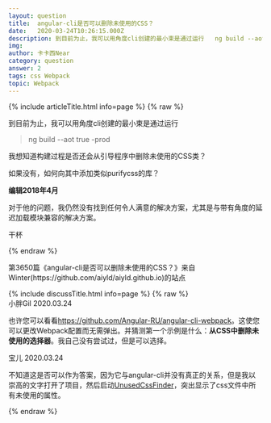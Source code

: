 ```yaml
---
layout: question
title:  angular-cli是否可以删除未使用的CSS？
date:   2020-03-24T10:26:15.000Z
description: 到目前为止，我可以用角度cli创建的最小束是通过运行   ng build --aot true -prod我想知道构建过程是否还会从引导程序...
img: 
author: 卡卡西Near
category: question
answer: 2
tags: css Webpack
topic: Webpack
---
```

<div class="article-root">
  <div class="article">
    {% include articleTitle.html info=page %}
    {% raw %}
    <div class="article-content"><p><font style="vertical-align: inherit;"><font style="vertical-align: inherit;">到目前为止，我可以用角度cli创建的最小束是通过运行 </font></font></p>

<blockquote>
  <p><font style="vertical-align: inherit;"><font style="vertical-align: inherit;">ng build --aot true -prod</font></font></p>
</blockquote>

<p><font style="vertical-align: inherit;"><font style="vertical-align: inherit;">我想知道构建过程是否还会从引导程序中删除未使用的CSS类？</font></font></p>

<p><font style="vertical-align: inherit;"><font style="vertical-align: inherit;">如果没有，如何向其中添加类似purifycss的库？</font></font></p>

<p><strong><font style="vertical-align: inherit;"><font style="vertical-align: inherit;">编辑2018年4月</font></font></strong></p>

<p><font style="vertical-align: inherit;"><font style="vertical-align: inherit;">对于他的问题，我仍然没有找到任何令人满意的解决方案，尤其是与带有角度的延迟加载模块兼容的解决方案。</font></font></p>

<p><font style="vertical-align: inherit;"><font style="vertical-align: inherit;">干杯</font></font></p></div>
    {% endraw %}
  </div>
  <p class="winter_mark">第3650篇《angular-cli是否可以删除未使用的CSS？》来自Winter(https://github.com/aiyld/aiyld.github.io)的站点</p>
  <div class="discuss-wrapper">
    {% include discussTitle.html info=page %}
    {% raw %}
    <div class="discuss-item">
        <div class="discuss-parent">
          <div class="discuss-meta">
            <span class="discuss-user">小胖Gil</span>
            <span class="discuss-time">2020.03.24</span>
          </div>
          <div class="discuss-comment"><p><font style="vertical-align: inherit;"><font style="vertical-align: inherit;">也许您可以看看</font></font><a href="https://github.com/Angular-RU/angular-cli-webpack" rel="nofollow noreferrer"><font style="vertical-align: inherit;"><font style="vertical-align: inherit;">https://github.com/Angular-RU/angular-cli-webpack</font></font></a><font style="vertical-align: inherit;"><font style="vertical-align: inherit;">。</font><font style="vertical-align: inherit;">这使您可以更改Webpack配置而无需弹出。</font><font style="vertical-align: inherit;">并猜测第一个示例是什么：</font></font><strong><font style="vertical-align: inherit;"><font style="vertical-align: inherit;">从CSS中删除未使用的选择器</font></font></strong><font style="vertical-align: inherit;"><font style="vertical-align: inherit;">。</font><font style="vertical-align: inherit;">我自己没有尝试过，但是可以选择。</font></font></p></div>
        </div></div><div class="discuss-item">
        <div class="discuss-parent">
          <div class="discuss-meta">
            <span class="discuss-user">宝儿</span>
            <span class="discuss-time">2020.03.24</span>
          </div>
          <div class="discuss-comment"><p><font style="vertical-align: inherit;"><font style="vertical-align: inherit;">不知道这是否可以作为答案，因为它与angular-cli并没有真正的关系，但是我以崇高的文字打开了项目，然后启动</font></font><a href="https://packagecontrol.io/packages/UnusedCssFinder" rel="nofollow noreferrer"><font style="vertical-align: inherit;"><font style="vertical-align: inherit;">UnusedCssFinder</font></font></a><font style="vertical-align: inherit;"><font style="vertical-align: inherit;">，突出显示了css文件中所有未使用的属性。</font></font></p></div>
        </div></div>
    {% endraw %}
  </div>
<div>
